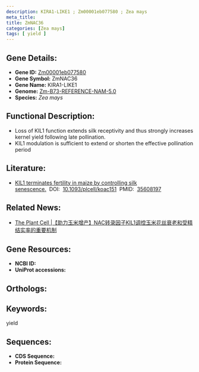 ```yaml
---
description: KIRA1-LIKE1 ; Zm00001eb077580 ; Zea mays
meta_title:
title: ZmNAC36
categories: [Zea mays]
tags: [ yield ]
---
```


## Gene Details:
- **Gene ID:**	[Zm00001eb077580]()
- **Gene Symbol:** ZmNAC36
- **Gene Name:** KIRA1-LIKE1
- **Genome:** [Zm-B73-REFERENCE-NAM-5.0]()
- **Species:** *Zea mays*

## Functional Description:
   - Loss of KIL1 function extends silk receptivity and thus strongly increases kernel yield following late pollination.
   - KIL1 modulation is sufficient to extend or shorten the effective pollination period

## Literature:
   - [KIL1 terminates fertility in maize by controlling silk senescence.]( https://academic.oup.com/plcell/article/34/8/2852/6590656?login=true)&nbsp;&nbsp;DOI:&nbsp;&nbsp;[10.1093/plcell/koac151](https://academic.oup.com/plcell/article/34/8/2852/6590656?login=true)&nbsp;&nbsp;PMID:&nbsp;&nbsp;[35608197](https://pubmed.ncbi.nlm.nih.gov/35608197/)

## Related News:
   - [The Plant Cell |【助力玉米增产】NAC转录因子KIL1调控玉米花丝衰老和受精结实率的重要机制](https://mp.weixin.qq.com/s?__biz=Mzg3MDEwNDEyMg==&mid=2247530036&idx=5&sn=d8aec9733deef3ed21b74daab7e316c3&chksm=ce90db61f9e752776231be35e678f33cd4e58916dd33a2849735af96938893f182b6e2a02fff&scene=27#wechat_redirect)

## Gene Resources:
- **NCBI ID:** [](https://www.ncbi.nlm.nih.gov/gene/?term=)
- **UniProt accessions:** [](https://www.uniprot.org/uniprotkb//entry)

## Orthologs:

## Keywords:
yield

## Sequences:
- **CDS Sequence:**
- **Protein Sequence:**
